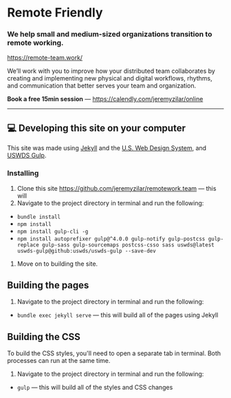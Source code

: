 # Remote Friendly
### We help small and medium-sized organizations transition to remote working.
https://remote-team.work/

We’ll work with you to improve how your distributed team collaborates by creating and implementing new physical and digital workflows, rhythms, and communication that better serves your team and organization.

**Book a free 15min session** — https://calendly.com/jeremyzilar/online

---


## :computer: Developing this site on your computer

This site was made using [Jekyll](https://jekyllrb.com/) and the [U.S. Web Design System](https://designsystem.digital.gov/), and [USWDS Gulp](https://github.com/uswds/uswds-gulp).

### Installing

1. Clone this site https://github.com/jeremyzilar/remotework.team — this will
1. Navigate to the project directory in terminal and run the following:
  - `bundle install`
  - `npm install`
  - `npm install gulp-cli -g`
  - `npm install autoprefixer gulp@^4.0.0 gulp-notify gulp-postcss gulp-replace gulp-sass gulp-sourcemaps postcss-csso sass uswds@latest uswds-gulp@github:uswds/uswds-gulp --save-dev`
1. Move on to building the site.

## Building the pages

1. Navigate to the project directory in terminal and run the following:
  - `bundle exec jekyll serve` — this will build all of the pages using Jekyll


## Building the CSS

To build the CSS styles, you'll need to open a separate tab in terminal. Both processes can run at the same time.

1. Navigate to the project directory in terminal and run the following:
  - `gulp` — this will build all of the styles and CSS changes
